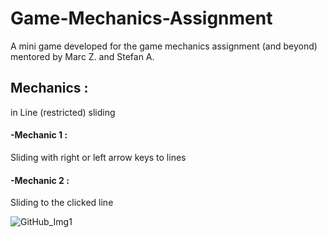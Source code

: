 # Game-Mechanics-Assignment
A mini game developed for the game mechanics assignment (and beyond) mentored by Marc Z. and Stefan A.

## Mechanics : 

in Line (restricted) sliding

#### -Mechanic 1 :
Sliding with right or left arrow keys to lines

#### -Mechanic 2 :
Sliding to the clicked line 

![GitHub_Img1](https://user-images.githubusercontent.com/20385915/159462441-17e00513-0393-4889-8a70-55f105c5ac24.png)
